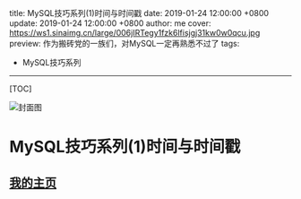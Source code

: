 title:  MySQL技巧系列(1)时间与时间戳
date: 2019-01-24 12:00:00 +0800
update: 2019-01-24 12:00:00 +0800
author: me
cover: https://ws1.sinaimg.cn/large/006jIRTegy1fzk6lfisjgj31kw0w0qcu.jpg
preview:  作为搬砖党的一族们，对MySQL一定再熟悉不过了
tags:

  -  MySQL技巧系列

---



[TOC]

![封面图](https://ws1.sinaimg.cn/large/006jIRTegy1fzk6lfisjgj31kw0w0qcu.jpg)

# MySQL技巧系列(1)时间与时间戳



## [我的主页](https://suveng.github.io/blog/)

